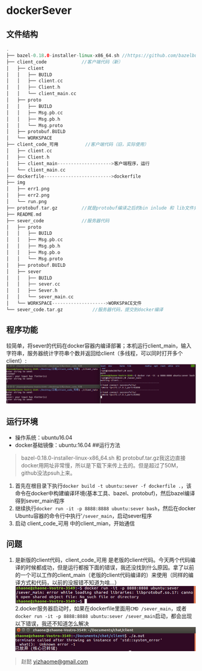 # dockerSever
## 文件结构
```cpp
.
├── bazel-0.18.0-installer-linux-x86_64.sh //https://github.com/bazelbuild/bazel/releases/download/0.18.0/bazel-0.18.0-installer-linux-x86_64.sh
├── client_code				//客户端代码（新）
│   ├── client
│   │   ├── BUILD
│   │   ├── client.cc
│   │   ├── Client.h
│   │   └── client_main.cc
│   ├── proto
│   │   ├── BUILD
│   │   ├── Msg.pb.cc
│   │   ├── Msg.pb.h
│   │   └── Msg.proto
│   ├── protobuf.BUILD
│   └── WORKSPACE
├── client_code_可用			//客户端代码（旧，实际使用）
│   ├── client.cc
│   ├── Client.h
│   ├── client_main-------------------->客户端程序，运行
│   └── client_main.cc
├── dockerfile------------------------->dockerfile
├── img
│   ├── err1.png
│   ├── err2.png
│   └── run.png
├── protobuf.tar.gz			//就是protobuf编译之后的bin inlude 和 lib文件夹的打包
├── README.md
├── sever_code				//服务器代码
│   ├── proto
│   │   ├── BUILD
│   │   ├── Msg.pb.cc
│   │   ├── Msg.pb.h
│   │   ├── Msg.pb.o
│   │   └── Msg.proto
│   ├── protobuf.BUILD
│   ├── sever
│   │   ├── BUILD
│   │   ├── sever.cc
│   │   ├── Sever.h
│   │   └── sever_main.cc
│   └── WORKSPACE-------------------->WORKSPACE文件
└── sever_code.tar.gz			//服务器代码，提交到docker编译
```
## 程序功能
较简单，将sever的代码在docker容器内编译部署；本机运行client_main，输入字符串，服务器统计字符串个数并返回给client（多线程，可以同时打开多个client）:
![image](https://github.com/zhaone/dockerSever/blob/master/img/run.png)
## 运行环境
- 操作系统：ubuntu16.04
- docker基础镜像：ubuntu:16.04
##运行方法
> bazel-0.18.0-installer-linux-x86_64.sh 和 protobuf.tar.gz我这边直接docker用网址非常慢，所以是下载下来传上去的。但是超过了50M，github没法psuh上来。
1. 首先在根目录下执行```docker build -t ubuntu:sever -f dockerfile .```，该命令在docker中构建编译环境(基本工具、bazel、protobuf)，然后bazel编译得到sever_main程序
2. 继续执行```docker run -it -p 8888:8888 ubuntu:sever bash```，然后在docker Ubuntu容器的命令行中执行'```/sever_main```，启动sever程序
3. 启动 client\_code\_可用 中的client_mian，开始通信

## 问题
1. 是新版的client代码，client\_code\_可用 是老版的client代码。今天两个代码编译的时候都成功，但是运行都报下面的错误，我还没找到什么原因。拿了以前的一个可以工作的client_main（老版的client代码编译的）来使用（同样的编译方式和代码，以前的没报错不知道为啥...）
![image](https://github.com/zhaone/dockerSever/blob/master/img/err1.png)
2.docker服务器启动时，如果在dockerfile里面用```CMD /sever_main```，或者```docker run -it -p 8888:8888 ubuntu:sever /sever_main```启动，都会出现以下错误，我还不知道怎么解决
![image](https://github.com/zhaone/dockerSever/blob/master/img/err2.png)

> 赵懿 yizhaome@gmail.com
